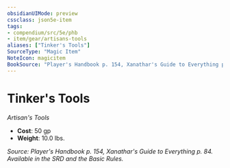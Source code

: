 ```yaml
---
obsidianUIMode: preview
cssclass: json5e-item
tags:
- compendium/src/5e/phb
- item/gear/artisans-tools
aliases: ["Tinker's Tools"]
SourceType: "Magic Item"
NoteIcon: magicitem
BookSource: "Player's Handbook p. 154, Xanathar's Guide to Everything p. 84. Available in the SRD and the Basic Rules."
---
```

# Tinker's Tools
*Artisan's Tools*  

- **Cost**: 50 gp
- **Weight**: 10.0 lbs.

*Source: Player's Handbook p. 154, Xanathar's Guide to Everything p. 84. Available in the SRD and the Basic Rules.*